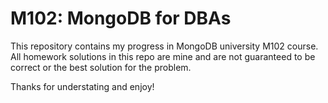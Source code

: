 M102: MongoDB for DBAs
====
This repository contains my progress in MongoDB university M102 course.
All homework solutions in this repo are mine and are not guaranteed to be correct or the best solution for the problem.

Thanks for understating and enjoy! 
